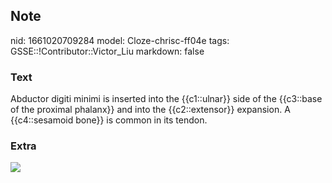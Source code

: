 ## Note
nid: 1661020709284
model: Cloze-chrisc-ff04e
tags: GSSE::!Contributor::Victor_Liu
markdown: false

### Text
Abductor digiti minimi is inserted into the {{c1::ulnar}} side of the {{c3::base of the proximal phalanx}} and into the {{c2::extensor}} expansion. A {{c4::sesamoid bone}} is common in its tendon.

### Extra
<img src="paste-7293f347d1cc48da61bdf1cb010eca6f25d33adb.jpg">
